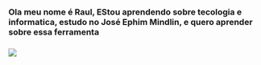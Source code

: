 ### Ola meu nome é Raul, EStou aprendendo sobre tecologia e informatica, estudo no José Ephim Mindlin, e quero aprender sobre essa ferramenta
### ![](https://media1.tenor.com/m/htcCqsvHjJ8AAAAd/campe%C3%A3o-brasileiro-jogadores-palmeirenses.gif)
